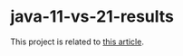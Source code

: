 # java-11-vs-21-results

This project is related to [this article](https://damiankumor.blogspot.com/2023/10/java-21-vs-java-11-test-description.html).